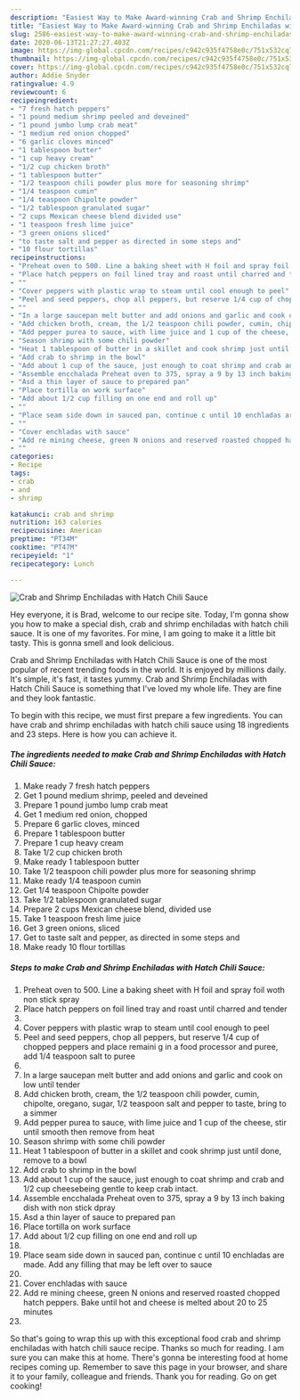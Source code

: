 ```yaml
---
description: "Easiest Way to Make Award-winning Crab and Shrimp Enchiladas with Hatch Chili Sauce"
title: "Easiest Way to Make Award-winning Crab and Shrimp Enchiladas with Hatch Chili Sauce"
slug: 2586-easiest-way-to-make-award-winning-crab-and-shrimp-enchiladas-with-hatch-chili-sauce
date: 2020-06-13T21:27:27.403Z
image: https://img-global.cpcdn.com/recipes/c942c935f4758e0c/751x532cq70/crab-and-shrimp-enchiladas-with-hatch-chili-sauce-recipe-main-photo.jpg
thumbnail: https://img-global.cpcdn.com/recipes/c942c935f4758e0c/751x532cq70/crab-and-shrimp-enchiladas-with-hatch-chili-sauce-recipe-main-photo.jpg
cover: https://img-global.cpcdn.com/recipes/c942c935f4758e0c/751x532cq70/crab-and-shrimp-enchiladas-with-hatch-chili-sauce-recipe-main-photo.jpg
author: Addie Snyder
ratingvalue: 4.9
reviewcount: 6
recipeingredient:
- "7 fresh hatch peppers"
- "1 pound medium shrimp peeled and deveined"
- "1 pound jumbo lump crab meat"
- "1 medium red onion chopped"
- "6 garlic cloves minced"
- "1 tablespoon butter"
- "1 cup heavy cream"
- "1/2 cup chicken broth"
- "1 tablespoon butter"
- "1/2 teaspoon chili powder plus more for seasoning shrimp"
- "1/4 teaspoon cumin"
- "1/4 teaspoon Chipolte powder"
- "1/2 tablespoon granulated sugar"
- "2 cups Mexican cheese blend divided use"
- "1 teaspoon fresh lime juice"
- "3 green onions sliced"
- "to taste salt and pepper as directed in some steps and"
- "10 flour tortillas"
recipeinstructions:
- "Preheat oven to 500. Line a baking sheet with H foil and spray foil woth non stick spray"
- "Place hatch peppers on foil lined tray and roast until charred and tender"
- ""
- "Cover peppers with plastic wrap to steam until cool enough to peel"
- "Peel and seed peppers, chop all peppers, but reserve 1/4 cup of chopped peppers and place remaini g in a food processor and puree, add 1/4 teaspoon salt to puree"
- ""
- "In a large saucepan melt butter and add onions and garlic and cook on low until tender"
- "Add chicken broth, cream, the 1/2 teaspoon chili powder, cumin, chipolte, oregano, sugar, 1/2 teaspoon salt and pepper to taste, bring to a simmer"
- "Add pepper purea to sauce, with lime juice and 1 cup of the cheese, stir until smooth then remove from heat"
- "Season shrimp with some chili powder"
- "Heat 1 tablespoon of butter in a skillet and cook shrimp just until done, remove to a bowl"
- "Add crab to shrimp in the bowl"
- "Add about 1 cup of the sauce, just enough to coat shrimp and crab and 1/2 cup cheesebeing gentle to keep crab intact."
- "Assemble encchalada Preheat oven to 375, spray a 9 by 13 inch baking dish with non stick dpray"
- "Asd a thin layer of sauce to prepared pan"
- "Place tortilla on work surface"
- "Add about 1/2 cup filling on one end and roll up"
- ""
- "Place seam side down in sauced pan, continue c until 10 enchladas are made. Add any filling that may be left over to sauce"
- ""
- "Cover enchladas with sauce"
- "Add re mining cheese, green N onions and reserved roasted chopped hatch peppers. Bake until hot and cheese is melted about 20 to 25 minutes"
- ""
categories:
- Recipe
tags:
- crab
- and
- shrimp

katakunci: crab and shrimp 
nutrition: 163 calories
recipecuisine: American
preptime: "PT34M"
cooktime: "PT47M"
recipeyield: "1"
recipecategory: Lunch

---
```



![Crab and Shrimp Enchiladas with Hatch Chili Sauce](https://img-global.cpcdn.com/recipes/c942c935f4758e0c/751x532cq70/crab-and-shrimp-enchiladas-with-hatch-chili-sauce-recipe-main-photo.jpg)

Hey everyone, it is Brad, welcome to our recipe site. Today, I'm gonna show you how to make a special dish, crab and shrimp enchiladas with hatch chili sauce. It is one of my favorites. For mine, I am going to make it a little bit tasty. This is gonna smell and look delicious.

Crab and Shrimp Enchiladas with Hatch Chili Sauce is one of the most popular of recent trending foods in the world. It is enjoyed by millions daily. It's simple, it's fast, it tastes yummy. Crab and Shrimp Enchiladas with Hatch Chili Sauce is something that I've loved my whole life. They are fine and they look fantastic.




To begin with this recipe, we must first prepare a few ingredients. You can have crab and shrimp enchiladas with hatch chili sauce using 18 ingredients and 23 steps. Here is how you can achieve it.

<!--inarticleads1-->

##### The ingredients needed to make Crab and Shrimp Enchiladas with Hatch Chili Sauce:

1. Make ready 7 fresh hatch peppers
1. Get 1 pound medium shrimp, peeled and deveined
1. Prepare 1 pound jumbo lump crab meat
1. Get 1 medium red onion, chopped
1. Prepare 6 garlic cloves, minced
1. Prepare 1 tablespoon butter
1. Prepare 1 cup heavy cream
1. Take 1/2 cup chicken broth
1. Make ready 1 tablespoon butter
1. Take 1/2 teaspoon chili powder plus more for seasoning shrimp
1. Make ready 1/4 teaspoon cumin
1. Get 1/4 teaspoon Chipolte powder
1. Take 1/2 tablespoon granulated sugar
1. Prepare 2 cups Mexican cheese blend, divided use
1. Take 1 teaspoon fresh lime juice
1. Get 3 green onions, sliced
1. Get to taste salt and pepper, as directed in some steps and
1. Make ready 10 flour tortillas




<!--inarticleads2-->

##### Steps to make Crab and Shrimp Enchiladas with Hatch Chili Sauce:

1. Preheat oven to 500. Line a baking sheet with H foil and spray foil woth non stick spray
1. Place hatch peppers on foil lined tray and roast until charred and tender
1. 
1. Cover peppers with plastic wrap to steam until cool enough to peel
1. Peel and seed peppers, chop all peppers, but reserve 1/4 cup of chopped peppers and place remaini g in a food processor and puree, add 1/4 teaspoon salt to puree
1. 
1. In a large saucepan melt butter and add onions and garlic and cook on low until tender
1. Add chicken broth, cream, the 1/2 teaspoon chili powder, cumin, chipolte, oregano, sugar, 1/2 teaspoon salt and pepper to taste, bring to a simmer
1. Add pepper purea to sauce, with lime juice and 1 cup of the cheese, stir until smooth then remove from heat
1. Season shrimp with some chili powder
1. Heat 1 tablespoon of butter in a skillet and cook shrimp just until done, remove to a bowl
1. Add crab to shrimp in the bowl
1. Add about 1 cup of the sauce, just enough to coat shrimp and crab and 1/2 cup cheesebeing gentle to keep crab intact.
1. Assemble encchalada Preheat oven to 375, spray a 9 by 13 inch baking dish with non stick dpray
1. Asd a thin layer of sauce to prepared pan
1. Place tortilla on work surface
1. Add about 1/2 cup filling on one end and roll up
1. 
1. Place seam side down in sauced pan, continue c until 10 enchladas are made. Add any filling that may be left over to sauce
1. 
1. Cover enchladas with sauce
1. Add re mining cheese, green N onions and reserved roasted chopped hatch peppers. Bake until hot and cheese is melted about 20 to 25 minutes
1. 




So that's going to wrap this up with this exceptional food crab and shrimp enchiladas with hatch chili sauce recipe. Thanks so much for reading. I am sure you can make this at home. There's gonna be interesting food at home recipes coming up. Remember to save this page in your browser, and share it to your family, colleague and friends. Thank you for reading. Go on get cooking!
